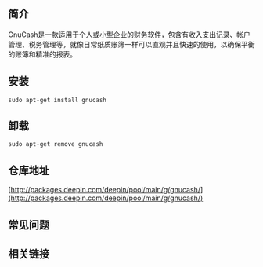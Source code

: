## 简介

GnuCash是一款适用于个人或小型企业的财务软件，包含有收入支出记录、帐户管理、税务管理等，就像日常纸质账簿一样可以直观并且快速的使用，以确保平衡的账簿和精准的报表。

## 安装

`sudo apt-get install gnucash`

## 卸载

`sudo apt-get remove gnucash`

## 仓库地址

[http://packages.deepin.com/deepin/pool/main/g/gnucash/](http://packages.deepin.com/deepin/pool/main/g/gnucash/)


## 常见问题


## 相关链接